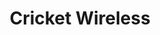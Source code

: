 ---
title: "Cricket Wireless"
url: /detroit/cricket-wireless-west-vernor-highway/
shop: mobile phone
---